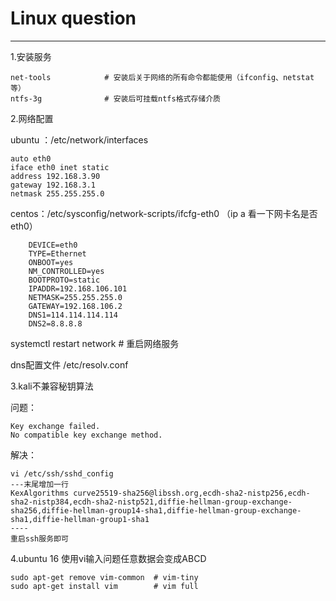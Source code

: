 # Linux  question

---

1.安装服务

```
net-tools            # 安装后关于网络的所有命令都能使用（ifconfig、netstat等）
ntfs-3g              # 安装后可挂载ntfs格式存储介质
```

2.网络配置

ubuntu ：/etc/network/interfaces

```
auto eth0
iface eth0 inet static       
address 192.168.3.90
gateway 192.168.3.1
netmask 255.255.255.0
```



centos：/etc/sysconfig/network-scripts/ifcfg-eth0  （ip a 看一下网卡名是否eth0）

```
    DEVICE=eth0
    TYPE=Ethernet
    ONBOOT=yes
    NM_CONTROLLED=yes
    BOOTPROTO=static
    IPADDR=192.168.106.101
    NETMASK=255.255.255.0
    GATEWAY=192.168.106.2
    DNS1=114.114.114.114
    DNS2=8.8.8.8
```



systemctl restart network  # 重启网络服务

dns配置文件 /etc/resolv.conf

3.kali不兼容秘钥算法

问题：

```
Key exchange failed.
No compatible key exchange method.
```

解决：

```
vi /etc/ssh/sshd_config
---末尾增加一行
KexAlgorithms curve25519-sha256@libssh.org,ecdh-sha2-nistp256,ecdh-sha2-nistp384,ecdh-sha2-nistp521,diffie-hellman-group-exchange-sha256,diffie-hellman-group14-sha1,diffie-hellman-group-exchange-sha1,diffie-hellman-group1-sha1
----
重启ssh服务即可
```

4.ubuntu 16 使用vi输入问题任意数据会变成ABCD

```
sudo apt-get remove vim-common  # vim-tiny
sudo apt-get install vim        # vim full
```


